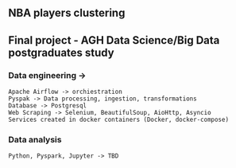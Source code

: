 ## NBA players clustering
## Final project - AGH Data Science/Big Data postgraduates study

### Data engineering ->
    Apache Airflow -> orchiestration
    Pyspak -> Data processing, ingestion, transformations
    Database -> Postgresql
    Web Scraping -> Selenium, BeautifulSoup, AioHttp, Asyncio
    Services created in docker containers (Docker, docker-compose)

### Data analysis
    Python, Pyspark, Jupyter -> TBD



